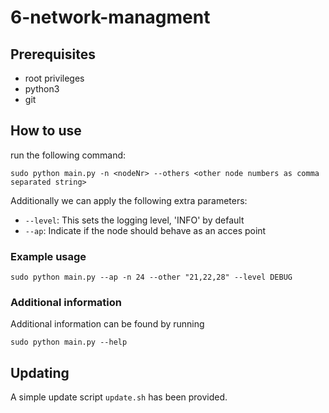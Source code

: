 # 6-network-managment

## Prerequisites

- root privileges
- python3
- git

## How to use
run the following command:
```
sudo python main.py -n <nodeNr> --others <other node numbers as comma separated string>
```

Additionally we can apply the following extra parameters:
- `--level`: This sets the logging level, 'INFO' by default
- `--ap`: Indicate if the node should behave as an acces point 

### Example usage
`sudo python main.py --ap -n 24 --other "21,22,28" --level DEBUG`

### Additional information
Additional information can be found by running
```
sudo python main.py --help
```

## Updating
A simple update script `update.sh` has been provided.